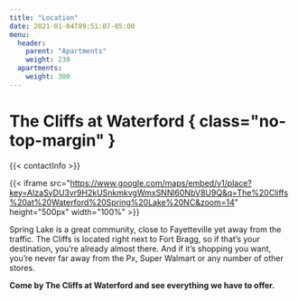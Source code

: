 ```yaml
---
title: "Location"
date: 2021-01-04T09:51:07-05:00
menu:
  header:
    parent: "Apartments"
    weight: 230
  apartments:
    weight: 300
---
```


# The Cliffs at Waterford { class="no-top-margin" }

{{< contactInfo >}}

{{< iframe src="https://www.google.com/maps/embed/v1/place?key=AIzaSyDU3vr9H2kUSnkmkvgWmxSNNl60NbV8U9Q&q=The%20Cliffs%20at%20Waterford%20Spring%20Lake%20NC&zoom=14" height="500px" width="100%" >}}

Spring Lake is a great community, close to Fayetteville yet away from the traffic.
The Cliffs is located right next to Fort Bragg, so if that’s your destination,
you’re already almost there. And if it’s shopping you want, you’re never far away
from the Px, Super Walmart or any number of other stores.

**Come by The Cliffs at Waterford and see everything we have to offer.**
